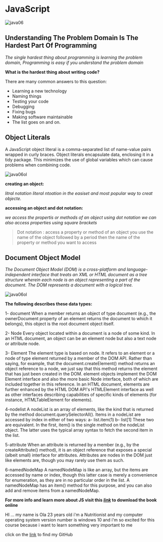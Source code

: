 # JavaScript

![java06](https://computingforgeeks.com/wp-content/uploads/2020/05/javascript-technologies.png
)

## **Understanding The Problem Domain Is The Hardest Part Of Programming**

*The single hardest thing about programming is learning the problem domain, Programming is easy if you understand the problem domain*

**What is the hardest thing about writing code?**

There are many common answers to this question:

- Learning a new technology
- Naming things
- Testing your code
- Debugging
- Fixing bugs
- Making software maintainable
- The list goes on and on.

## **Object Literals**

A JavaScript object literal is a comma-separated list of name-value pairs wrapped in curly braces. Object literals encapsulate data, enclosing it in a tidy package. This minimizes the use of global variables which can cause problems when combining code.

![java06ol](https://miro.medium.com/max/2880/1*96Uu1IPFGKxqspDd9GUoMA.png
)

**creating an object:**

*litral notation literal ntoation in the easiset and most popular way to creat objecte.*

**accessing an object and dot notation:**

*we access the propertis or methods of an object using dot notation we can also access properties using square brackets*

> Dot notation : access a property or method of an object you use the name of the object followed by a period then the name of the property or method you want to access

## **Document Object Model**

*The Document Object Model (DOM) is a cross-platform and language-independent interface that treats an XML or HTML document as a tree structure wherein each node is an object representing a part of the document. The DOM represents a document with a logical tree.*

![java06ol](https://simplesnippets.tech/wp-content/uploads/2018/10/what-is-document-object-model-in-JS-featured-image.jpg
)

**The following describes these data types:**

1- document When a member returns an object of type document (e.g., the ownerDocument property of an element returns the document to which it belongs), this object is the root document object itself.

2- Node Every object located within a document is a node of some kind. In an HTML document, an object can be an element node but also a text node or attribute node. 

3- Element The element type is based on node. It refers to an element or a node of type element returned by a member of the DOM API. Rather than saying, for example, that the document.createElement() method returns an object reference to a node, we just say that this method returns the element that has just been created in the DOM. element objects implement the DOM Element interface and also the more basic Node interface, both of which are included together in this reference. In an HTML document, elements are further enhanced by the HTML DOM API's HTMLElement interface as well as other interfaces describing capabilities of specific kinds of elements (for instance, HTMLTableElement for elements).

4-nodelist A nodeList is an array of elements, like the kind that is returned by the method document.querySelectorAll(). Items in a nodeList are accessed by index in either of two ways: a- list.item(1) b- list[1] These two are equivalent. In the first, item() is the single method on the nodeList object. The latter uses the typical array syntax to fetch the second item in the list. 

5-attribute When an attribute is returned by a member (e.g., by the createAttribute() method), it is an object reference that exposes a special (albeit small) interface for attributes. Attributes are nodes in the DOM just like elements are, though you may rarely use them as such. 

6-namedNodeMap A namedNodeMap is like an array, but the items are accessed by name or index, though this latter case is merely a convenience for enumeration, as they are in no particular order in the list. A namedNodeMap has an item() method for this purpose, and you can also add and remove items from a namedNodeMap.

**For more info and learn more about JS visit this *[link](https://slack-files.com/files-pri-safe/TNGRRLUMA-F025KUGCBD1/javascript_and_jquery_interactive_jon_du.pdf?c=1624216453-2d17e5b1f6a263c9)* 
to download the book online**

HI ... my name is Ola 23 years old i'm a Nutritionist and my computer operating system version number is windows 10 and i'm so excited for this course because i want to learn something very important to me 

click on the [link](https://github.com/olaaltaslaq) to find my GitHub
